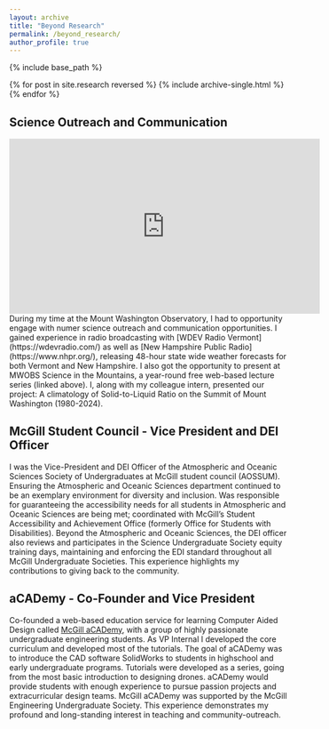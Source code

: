 ```yaml
---
layout: archive
title: "Beyond Research"
permalink: /beyond_research/
author_profile: true
---
```


{% include base_path %}

{% for post in site.research reversed %}
  {% include archive-single.html %}
{% endfor %}

## Science Outreach and Communication
<div style="text-align: center">
<iframe width="560" height="315" src="https://www.youtube.com/embed/h148BdeVuK4?si=IGl-vk8ucjifIaEE" title="YouTube video player" frameborder="0" allow="accelerometer; autoplay; clipboard-write; encrypted-media; gyroscope; picture-in-picture; web-share" referrerpolicy="strict-origin-when-cross-origin" allowfullscreen></iframe>
</div>
During my time at the Mount Washington Observatory, I had to opportunity engage with numer science outreach and communication opportunities. I gained experience in radio broadcasting with [WDEV Radio Vermont](https://wdevradio.com/) as well as [New Hampshire Public Radio](https://www.nhpr.org/), releasing 48-hour state wide weather forecasts for both Vermont and New Hampshire. I also got the opportunity to present at MWOBS Science in the Mountains, a year-round free web-based lecture series (linked above). I, along with my colleague intern, presented our project: A climatology of Solid-to-Liquid Ratio on the Summit of Mount Washington (1980-2024).

## McGill Student Council - Vice President and DEI Officer
I was the Vice-President and DEI Officer of the Atmospheric and Oceanic Sciences Society of Undergraduates at McGill student council (AOSSUM). Ensuring the Atmospheric and Oceanic Sciences department continued to be an exemplary environment for diversity and inclusion. Was responsible for guaranteeing the accessibility needs for all students in Atmospheric and Oceanic Sciences are being met; coordinated with McGill’s Student Accessibility and Achievement Office (formerly Office for Students with Disabilities). Beyond the Atmospheric and Oceanic Sciences, the DEI officer also reviews and participates in the Science Undergraduate Society equity training days, maintaining and enforcing the EDI standard throughout all McGill Undergraduate Societies. This experience highlights my contributions to giving back to the community.

## aCADemy - Co-Founder and Vice President
Co-founded a web-based education service for learning Computer Aided Design called [McGill aCADemy](https://mcgillacademy.wixsite.com/website), with a group of highly passionate undergraduate engineering students. As VP Internal I developed the core curriculum and developed most of the tutorials. The goal of aCADemy was to introduce the CAD software SolidWorks to students in highschool and early undergraduate programs. Tutorials were developed as a series, going from the most basic introduction to designing drones. aCADemy would provide students with enough experience to pursue passion projects and extracurricular design teams. McGill aCADemy was supported by the McGill Engineering Undergraduate Society. This experience demonstrates my profound and long-standing interest in teaching and community-outreach. 
